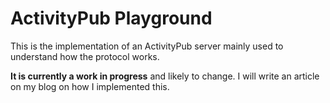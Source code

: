 # ActivityPub Playground

This is the implementation of an ActivityPub server mainly used to understand how the protocol works.

**It is currently a work in progress** and likely to change. I will write an article on my blog on how I implemented this.
